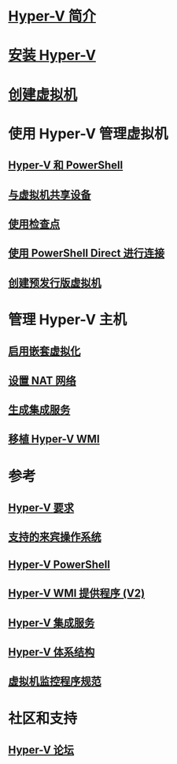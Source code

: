 # [Hyper-V 简介](./about/index.md)
# [安装 Hyper-V](quick-start/enable-hyper-v.md)
# [创建虚拟机](quick-start/quick-create-virtual-machine.md)
# 使用 Hyper-V 管理虚拟机
## [Hyper-V 和 PowerShell](quick-start/try-hyper-v-powershell.md)
## [与虚拟机共享设备](user-guide/enhanced-session-mode.md)
## [使用检查点](user-guide/checkpoints.md)
## [使用 PowerShell Direct 进行连接](user-guide/powershell-direct.md)
## [创建预发行版虚拟机](user-guide/create-pre-release-vm.md) 
# 管理 Hyper-V 主机
## [启用嵌套虚拟化](user-guide/nested-virtualization.md)
## [设置 NAT 网络](user-guide/setup-nat-network.md)
## [生成集成服务](user-guide/make-integration-service.md)
## [移植 Hyper-V WMI](user-guide/refactor-wmiv1-to-wmiv2.md)
# 参考
## [Hyper-V 要求](reference/hyper-v-requirements.md)
## [支持的来宾操作系统](about/supported-guest-os.md)
## [Hyper-V PowerShell](https://technet.microsoft.com/library/hh848559.aspx)
## [Hyper-V WMI 提供程序 (V2)](https://msdn.microsoft.com/library/hh850319.aspx)
## [Hyper-V 集成服务](reference/integration-services.md)
## [Hyper-V 体系结构](reference/hyper-v-architecture.md)
## [虚拟机监控程序规范](reference/tlfs.md)
# 社区和支持
## [Hyper-V 论坛](https://social.technet.microsoft.com/Forums/windowsserver/en-US/home?forum=winserverhyperv)

